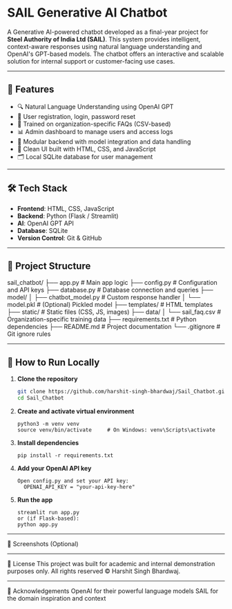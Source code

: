 # SAIL Generative AI Chatbot

A Generative AI-powered chatbot developed as a final-year project for **Steel Authority of India Ltd (SAIL)**. This system provides intelligent, context-aware responses using natural language understanding and OpenAI's GPT-based models. The chatbot offers an interactive and scalable solution for internal support or customer-facing use cases.

---

## 🚀 Features

- 🔍 Natural Language Understanding using OpenAI GPT
- 👥 User registration, login, password reset
- 🧠 Trained on organization-specific FAQs (CSV-based)
- 📊 Admin dashboard to manage users and access logs
- 🧱 Modular backend with model integration and data handling
- 🎨 Clean UI built with HTML, CSS, and JavaScript
- 🗂️ Local SQLite database for user management

---

## 🛠️ Tech Stack

- **Frontend**: HTML, CSS, JavaScript
- **Backend**: Python (Flask / Streamlit)
- **AI**: OpenAI GPT API
- **Database**: SQLite
- **Version Control**: Git & GitHub

---

## 📁 Project Structure

sail_chatbot/
├── app.py # Main app logic
├── config.py # Configuration and API keys
├── database.py # Database connection and queries
├── model/
│ ├── chatbot_model.py # Custom response handler
│ └── model.pkl # (Optional) Pickled model
├── templates/ # HTML templates
├── static/ # Static files (CSS, JS, images)
├── data/
│ └── sail_faq.csv # Organization-specific training data
├── requirements.txt # Python dependencies
├── README.md # Project documentation
└── .gitignore # Git ignore rules

---

## 🧪 How to Run Locally

1. **Clone the repository**
   ```bash
   git clone https://github.com/harshit-singh-bhardwaj/Sail_Chatbot.git
   cd Sail_Chatbot

2. **Create and activate virtual environment**
   ```
   python3 -m venv venv
   source venv/bin/activate     # On Windows: venv\Scripts\activate

3. **Install dependencies**
   ```
   pip install -r requirements.txt

4. **Add your OpenAI API key**
   ```
   Open config.py and set your API key:
     OPENAI_API_KEY = "your-api-key-here"

5. **Run the app**
   ```
   streamlit run app.py
   or (if Flask-based):
   python app.py

---

📸 Screenshots (Optional)
  

---

📜 License
  This project was built for academic and internal demonstration purposes only.
  All rights reserved © Harshit Singh Bhardwaj.

---

🙌 Acknowledgements
  OpenAI for their powerful language models
  SAIL for the domain inspiration and context
